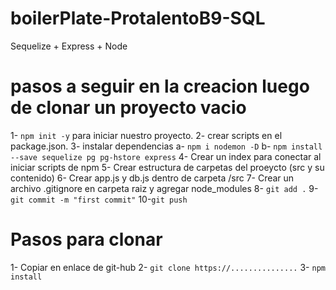 # boilerPlate-ProtalentoB9-SQL
Sequelize + Express + Node

# pasos a seguir en la creacion luego de clonar un proyecto vacio
1- `npm init -y` para iniciar nuestro proyecto.
2- crear scripts en el package.json.
3- instalar dependencias
  a- `npm i nodemon -D`
  b- `npm install --save sequelize pg pg-hstore express`
4- Crear un index para conectar al iniciar scripts de npm
5- Crear estructura de carpetas del proeycto (src y su contenido)
6- Crear app.js y db.js dentro de carpeta /src
7- Crear un archivo .gitignore en carpeta raiz y agregar node_modules
8- `git add .`
9- `git commit -m "first commit"`
10-`git push`

# Pasos para clonar

1- Copiar en enlace de git-hub
2- `git clone https://...............`
3- `npm install`